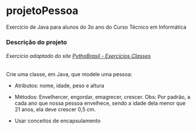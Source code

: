 # projetoPessoa
Exercício de Java para alunos do 3o ano do Curso Técnico em Informática
### Descrição do projeto
###### Exercício adaptado do site <a href="https://wiki.python.org.br/ExerciciosClasses">PythoBrasil - Exercícios Classes</a>
Crie uma classe, em Java, que modele uma pessoa:
  
  - Atributos: nome, idade, peso e altura
  
  - Métodos: Envelhercer, engordar, emagrecer, crescer. Obs: Por padrão, a cada ano que nossa pessoa envelhece, sendo a idade dela menor que 21 anos, ela deve crescer 0,5 cm.
  
  - Usar conceitos de encapsulamento

